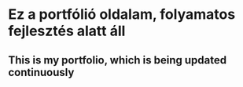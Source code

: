 # Ez a portfólió oldalam, folyamatos fejlesztés alatt áll

## This is my portfolio, which is being updated continuously
